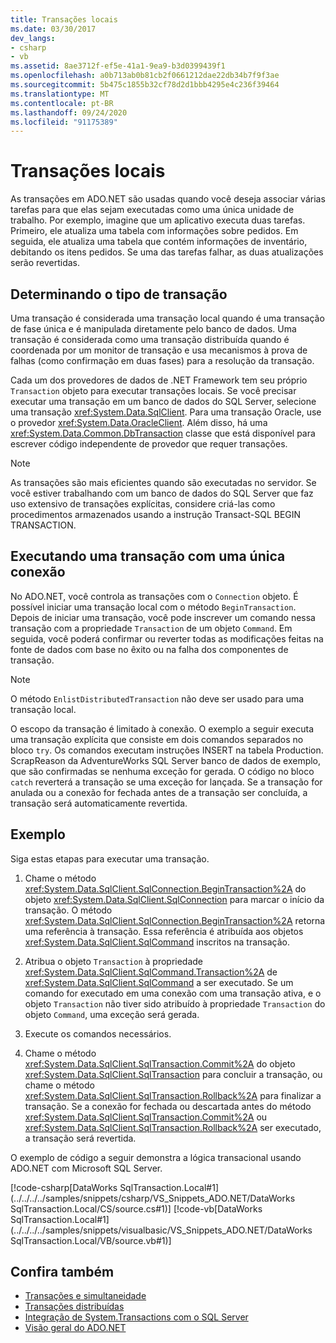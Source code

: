 ```yaml
---
title: Transações locais
ms.date: 03/30/2017
dev_langs:
- csharp
- vb
ms.assetid: 8ae3712f-ef5e-41a1-9ea9-b3d0399439f1
ms.openlocfilehash: a0b713ab0b81cb2f0661212dae22db34b7f9f3ae
ms.sourcegitcommit: 5b475c1855b32cf78d2d1bbb4295e4c236f39464
ms.translationtype: MT
ms.contentlocale: pt-BR
ms.lasthandoff: 09/24/2020
ms.locfileid: "91175389"
---
```

# <a name="local-transactions"></a>Transações locais

As transações em ADO.NET são usadas quando você deseja associar várias tarefas para que elas sejam executadas como uma única unidade de trabalho. Por exemplo, imagine que um aplicativo executa duas tarefas. Primeiro, ele atualiza uma tabela com informações sobre pedidos. Em seguida, ele atualiza uma tabela que contém informações de inventário, debitando os itens pedidos. Se uma das tarefas falhar, as duas atualizações serão revertidas.  
  
## <a name="determining-the-transaction-type"></a>Determinando o tipo de transação  

 Uma transação é considerada uma transação local quando é uma transação de fase única e é manipulada diretamente pelo banco de dados. Uma transação é considerada como uma transação distribuída quando é coordenada por um monitor de transação e usa mecanismos à prova de falhas (como confirmação em duas fases) para a resolução da transação.  
  
 Cada um dos provedores de dados de .NET Framework tem seu próprio `Transaction` objeto para executar transações locais. Se você precisar executar uma transação em um banco de dados do SQL Server, selecione uma transação <xref:System.Data.SqlClient>. Para uma transação Oracle, use o provedor <xref:System.Data.OracleClient>. Além disso, há uma <xref:System.Data.Common.DbTransaction> classe que está disponível para escrever código independente de provedor que requer transações.  
  
> [!NOTE]
> As transações são mais eficientes quando são executadas no servidor. Se você estiver trabalhando com um banco de dados do SQL Server que faz uso extensivo de transações explícitas, considere criá-las como procedimentos armazenados usando a instrução Transact-SQL BEGIN TRANSACTION.
  
## <a name="performing-a-transaction-using-a-single-connection"></a>Executando uma transação com uma única conexão  

 No ADO.NET, você controla as transações com o `Connection` objeto. É possível iniciar uma transação local com o método `BeginTransaction`. Depois de iniciar uma transação, você pode inscrever um comando nessa transação com a propriedade `Transaction` de um objeto `Command`. Em seguida, você poderá confirmar ou reverter todas as modificações feitas na fonte de dados com base no êxito ou na falha dos componentes de transação.  
  
> [!NOTE]
> O método `EnlistDistributedTransaction` não deve ser usado para uma transação local.  
  
 O escopo da transação é limitado à conexão. O exemplo a seguir executa uma transação explícita que consiste em dois comandos separados no bloco `try`. Os comandos executam instruções INSERT na tabela Production. ScrapReason da AdventureWorks SQL Server banco de dados de exemplo, que são confirmadas se nenhuma exceção for gerada. O código no bloco `catch` reverterá a transação se uma exceção for lançada. Se a transação for anulada ou a conexão for fechada antes de a transação ser concluída, a transação será automaticamente revertida.  
  
## <a name="example"></a>Exemplo  

 Siga estas etapas para executar uma transação.  
  
1. Chame o método <xref:System.Data.SqlClient.SqlConnection.BeginTransaction%2A> do objeto <xref:System.Data.SqlClient.SqlConnection> para marcar o início da transação. O método <xref:System.Data.SqlClient.SqlConnection.BeginTransaction%2A> retorna uma referência à transação. Essa referência é atribuída aos objetos <xref:System.Data.SqlClient.SqlCommand> inscritos na transação.  
  
2. Atribua o objeto `Transaction` à propriedade <xref:System.Data.SqlClient.SqlCommand.Transaction%2A> de <xref:System.Data.SqlClient.SqlCommand> a ser executado. Se um comando for executado em uma conexão com uma transação ativa, e o objeto `Transaction` não tiver sido atribuído à propriedade `Transaction` do objeto `Command`, uma exceção será gerada.  
  
3. Execute os comandos necessários.  
  
4. Chame o método <xref:System.Data.SqlClient.SqlTransaction.Commit%2A> do objeto <xref:System.Data.SqlClient.SqlTransaction> para concluir a transação, ou chame o método <xref:System.Data.SqlClient.SqlTransaction.Rollback%2A> para finalizar a transação. Se a conexão for fechada ou descartada antes do método <xref:System.Data.SqlClient.SqlTransaction.Commit%2A> ou <xref:System.Data.SqlClient.SqlTransaction.Rollback%2A> ser executado, a transação será revertida.  
  
 O exemplo de código a seguir demonstra a lógica transacional usando ADO.NET com Microsoft SQL Server.  
  
 [!code-csharp[DataWorks SqlTransaction.Local#1](../../../../samples/snippets/csharp/VS_Snippets_ADO.NET/DataWorks SqlTransaction.Local/CS/source.cs#1)]
 [!code-vb[DataWorks SqlTransaction.Local#1](../../../../samples/snippets/visualbasic/VS_Snippets_ADO.NET/DataWorks SqlTransaction.Local/VB/source.vb#1)]  
  
## <a name="see-also"></a>Confira também

- [Transações e simultaneidade](transactions-and-concurrency.md)
- [Transações distribuídas](distributed-transactions.md)
- [Integração de System.Transactions com o SQL Server](system-transactions-integration-with-sql-server.md)
- [Visão geral do ADO.NET](ado-net-overview.md)
